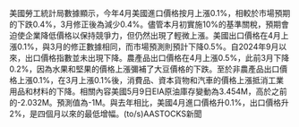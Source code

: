 美國勞工統計局數據顯示，今年4月美國進口價格按月上漲0.1%，相較於市場預期的下跌0.4%，3月修正後為減少0.4%。儘管本月初實施10%的基準關稅，預期會迫使企業降低價格以保持競爭力，但仍然出現了輕微上漲。美國出口價格在4月上漲0.1%，與3月的修正數據相同，而市場預測則預計下降0.5%。自2024年9月以來，出口價格指數並未出現下降。農產品出口價格在4月上漲0.5%，此前3月下降0.2%，因為水果和堅果的價格上漲彌補了大豆價格的下跌。至於非農產品出口價格上漲0.1%，在3月上漲0.1%後，消費品、資本貨物和汽車的價格上漲抵消工業用品和材料的下降。相關內容美國5月9日EIA原油庫存變動為3.454M，高於之前的-2.032M。預測值為-1M。與去年相比，美國4月進口價格升0.1%，出口價格升2%，是四個月以來的最低增幅。(to/s)AASTOCKS新聞